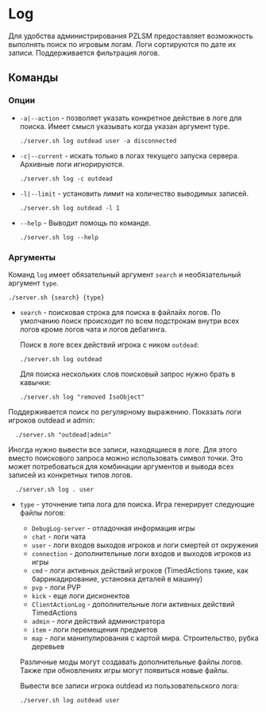 # Log
Для удобства администрирования PZLSM предоставляет возможность выполнять поиск по игровым логам. Логи сортируются по дате их записи. Поддерживается фильтрация логов.  

## Команды

### Опции

* `-a|--action` - позволяет указать конкретное действие в логе для поиска. Имеет смысл указывать когда указан аргумент type.

      ./server.sh log outdead user -a disconnected

* `-c|--current` - искать только в логах текущего запуска сервера. Архивные логи игнорируются.

      ./server.sh log -с outdead

* `-l|--limit` - установить лимит на количество выводимых записей.

      ./server.sh log outdead -l 1

* `--help` - Выводит помощь по команде.

      ./server.sh log --help

### Аргументы
Команд `log` имеет обязательный аргумент `search` и необязательный аргумент `type`. 

    ./server.sh {search} {type}

* `search` - поисковая строка для поиска в файлайх логов. По умолчанию поиск происходит по всем подстрокам внутри всех логов кроме логов чата и логов дебагинга.  

  Поиск в логе всех действий игрока с ником `outdead`:

      ./server.sh log outdead

  Для поиска нескольких слов поисковый запрос нужно брать в кавычки:

      ./server.sh log "removed IsoObject"

Поддерживается поиск по регулярному выражению. Показать логи игроков outdead и admin:

      ./server.sh "outdead|admin"

  Иногда нужно вывести все записи, находящиеся в логе. Для этого вместо поискового запроса можно использовать символ точки. Это может потребоваться для комбинации аргументов и вывода всех записей из конкретных типов логов.

      ./server.sh log . user

* `type` - уточнение типа лога для поиска. Игра генерирует следующие файлы логов: 
  * `DebugLog-server` - отладочная информация игры
  * `chat` - логи чата
  * `user` - логи входов выходов игроков и логи смертей от окружения 
  * `connection` - дополнительные логи входов и выходов игроков из игры
  * `cmd` - логи активных действий игроков (TimedActions такие, как баррикадирование, установка деталей в машину)
  * `pvp` - логи PVP
  * `kick` - еще логи дисконектов
  * `ClientActionLog` - дополнительные логи активных действий TimedActions
  * `admin` - логи действий администратора
  * `item` - логи перемещения предметов
  * `map` - логи манипулирования с картой мира. Строительство, рубка деревьев

  Различные моды могут создавать дополнительные файлы логов. Также при обновлениях игры могут появиться новые файлы.

  Вывести все записи игрока outdead из пользовательского лога: 

      ./server.sh log outdead user
